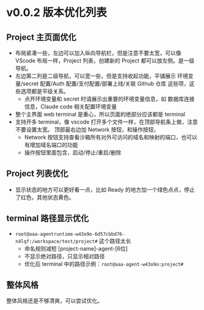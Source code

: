 # v0.0.2 版本优化列表

## Project 主页面优化

* 布局紧凑一些，左边可以加入纵向导航栏，但是注意不要太宽，可以像 VScode 布局一样，Project 列表，创建新的 Project 都可以放左侧。是一级导航。
* 左边第二列是二级导航，可以宽一些，但是支持收起功能，平铺展示 环境变量/secret 配置/Auth 配置/支付配置/部署上线/关联 Github 仓库 这些项，这些选项都是平级关系。
    * 点开环境变量和 secret 时请展示出重要的环境变量信息，如 数据库连接信息，Claude code 相关配置环境变量
* 整个主界面 web terminal 是重心，所以页面的绝部分应该都是 terminal
* 支持开多 terminal，像 vscode 打开多个文件一样，在顶部导航条上做，注意不要设置太宽。 顶部最右边加 Network 按钮，和操作按钮，
    * Network 按钮支持查看沙箱所有对外可访问的域名和映射的端口，也可以有增加域名端口的功能
    * 操作按钮里面包含，启动/停止/重启/删除

## Project 列表优化

* 显示状态的地方可以更好看一点，比如 Ready 的地方加一个绿色点点，停止了红色，其他状态黄色。

## terminal 路径显示优化

* `root@aaa-agentruntime-w43o9o-6d57cbbd76-n4lqf:/workspace/test/project#` 这个路径太长
    * 命名规则减短 [project-name]-agent-[6位]
    * 不显示绝对路径，只显示相对路径
    * 优化后 terminal 中的路径示例：`root@aaa-agent-w43o9o:project#`

## 整体风格

整体风格还是不够清爽，可以尝试优化。
